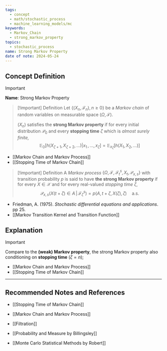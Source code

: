 ```yaml
---
tags:
  - concept
  - math/stochastic_process
  - machine_learning_models/mc
keywords:
  - Markov_Chain
  - strong_markov_property
topics:
  - stochastic_process
name: Strong Markov Property
date of note: 2024-05-24
---
```


## Concept Definition

>[!important]
>**Name**: Strong Markov Property

>[!important] Definition
>Let $\{(X_{n}, \mathscr{F}_{n}), n\ge 0\}$ be a *Markov chain* of random variables on measurable space $(\Omega, \mathscr{F})$. 
>
>$(X_{n})$ satisfies the **strong Markov property** if for every initial distribution $\mathcal{P}_{0}$ and every **stopping time** $\zeta$ which is *almost surely finite,*
>$$
>\mathbb{E}_{0}\left[h\left(X_{\zeta+1}, X_{\zeta+2}, \ldots \right) | x_{1} \,{,}\ldots{,}\,x_{\zeta} \right] = \mathbb{E}_{x_{\zeta}}\left[h\left(X_{1}, X_{2}, \ldots \right) \right]
>$$ 

- [[Markov Chain and Markov Process]]
- [[Stopping Time of Markov Chain]]

>[!important] Definition
>A *Markov process* $\left\{\Omega, \mathscr{F}, \mathscr{F}_{t}^s, X_{t}, \mathcal{P}_{x,s}  \right\}$ with transition probability $p$ is said to have **the strong Markov property** if for every $X\in \mathcal{X}$ and for every real-valued *stopping time* $\zeta$,
>$$
>\mathcal{P}_{x,s}\left( X(t+ \zeta) \in A \,|\, \mathscr{F}_{\zeta}^{s} \right) = p(A,\, t+\zeta,\, X(\zeta),\, \zeta) \quad \text{a.s.}
>$$

- Friedman, A. (1975). *Stochastic differential equations and applications*. pp 25.
- [[Markov Transition Kernel and Transition Function]]

## Explanation


>[!important]
>Compare to the **(weak) Markov property**, the strong Markov property also conditioning on **stopping time** $(\zeta = n)$;

- [[Markov Chain and Markov Process]]
- [[Stopping Time of Markov Chain]]







-----------
##  Recommended Notes and References

- [[Stopping Time of Markov Chain]]

- [[Markov Chain and Markov Process]]
- [[Filtration]]


- [[Probability and Measure by Billingsley]]
- [[Monte Carlo Statistical Methods by Robert]]
